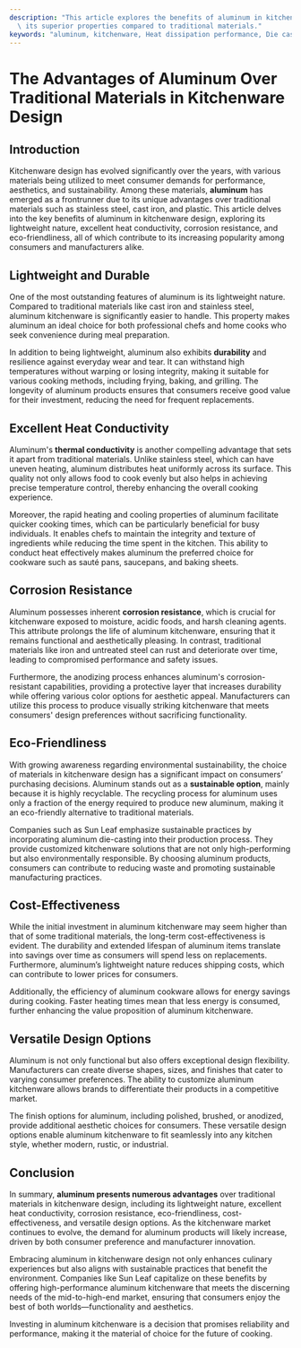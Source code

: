 ```yaml
---
description: "This article explores the benefits of aluminum in kitchenware design, highlighting\
  \ its superior properties compared to traditional materials."
keywords: "aluminum, kitchenware, Heat dissipation performance, Die casting process"
---
```

# The Advantages of Aluminum Over Traditional Materials in Kitchenware Design

## Introduction

Kitchenware design has evolved significantly over the years, with various materials being utilized to meet consumer demands for performance, aesthetics, and sustainability. Among these materials, **aluminum** has emerged as a frontrunner due to its unique advantages over traditional materials such as stainless steel, cast iron, and plastic. This article delves into the key benefits of aluminum in kitchenware design, exploring its lightweight nature, excellent heat conductivity, corrosion resistance, and eco-friendliness, all of which contribute to its increasing popularity among consumers and manufacturers alike.

## Lightweight and Durable

One of the most outstanding features of aluminum is its lightweight nature. Compared to traditional materials like cast iron and stainless steel, aluminum kitchenware is significantly easier to handle. This property makes aluminum an ideal choice for both professional chefs and home cooks who seek convenience during meal preparation. 

In addition to being lightweight, aluminum also exhibits **durability** and resilience against everyday wear and tear. It can withstand high temperatures without warping or losing integrity, making it suitable for various cooking methods, including frying, baking, and grilling. The longevity of aluminum products ensures that consumers receive good value for their investment, reducing the need for frequent replacements.

## Excellent Heat Conductivity

Aluminum's **thermal conductivity** is another compelling advantage that sets it apart from traditional materials. Unlike stainless steel, which can have uneven heating, aluminum distributes heat uniformly across its surface. This quality not only allows food to cook evenly but also helps in achieving precise temperature control, thereby enhancing the overall cooking experience. 

Moreover, the rapid heating and cooling properties of aluminum facilitate quicker cooking times, which can be particularly beneficial for busy individuals. It enables chefs to maintain the integrity and texture of ingredients while reducing the time spent in the kitchen. This ability to conduct heat effectively makes aluminum the preferred choice for cookware such as sauté pans, saucepans, and baking sheets.

## Corrosion Resistance

Aluminum possesses inherent **corrosion resistance**, which is crucial for kitchenware exposed to moisture, acidic foods, and harsh cleaning agents. This attribute prolongs the life of aluminum kitchenware, ensuring that it remains functional and aesthetically pleasing. In contrast, traditional materials like iron and untreated steel can rust and deteriorate over time, leading to compromised performance and safety issues.

Furthermore, the anodizing process enhances aluminum's corrosion-resistant capabilities, providing a protective layer that increases durability while offering various color options for aesthetic appeal. Manufacturers can utilize this process to produce visually striking kitchenware that meets consumers' design preferences without sacrificing functionality.

## Eco-Friendliness

With growing awareness regarding environmental sustainability, the choice of materials in kitchenware design has a significant impact on consumers’ purchasing decisions. Aluminum stands out as a **sustainable option**, mainly because it is highly recyclable. The recycling process for aluminum uses only a fraction of the energy required to produce new aluminum, making it an eco-friendly alternative to traditional materials.

Companies such as Sun Leaf emphasize sustainable practices by incorporating aluminum die-casting into their production process. They provide customized kitchenware solutions that are not only high-performing but also environmentally responsible. By choosing aluminum products, consumers can contribute to reducing waste and promoting sustainable manufacturing practices.

## Cost-Effectiveness

While the initial investment in aluminum kitchenware may seem higher than that of some traditional materials, the long-term cost-effectiveness is evident. The durability and extended lifespan of aluminum items translate into savings over time as consumers will spend less on replacements. Furthermore, aluminum’s lightweight nature reduces shipping costs, which can contribute to lower prices for consumers.

Additionally, the efficiency of aluminum cookware allows for energy savings during cooking. Faster heating times mean that less energy is consumed, further enhancing the value proposition of aluminum kitchenware.

## Versatile Design Options

Aluminum is not only functional but also offers exceptional design flexibility. Manufacturers can create diverse shapes, sizes, and finishes that cater to varying consumer preferences. The ability to customize aluminum kitchenware allows brands to differentiate their products in a competitive market.

The finish options for aluminum, including polished, brushed, or anodized, provide additional aesthetic choices for consumers. These versatile design options enable aluminum kitchenware to fit seamlessly into any kitchen style, whether modern, rustic, or industrial.

## Conclusion

In summary, **aluminum presents numerous advantages** over traditional materials in kitchenware design, including its lightweight nature, excellent heat conductivity, corrosion resistance, eco-friendliness, cost-effectiveness, and versatile design options. As the kitchenware market continues to evolve, the demand for aluminum products will likely increase, driven by both consumer preference and manufacturer innovation.

Embracing aluminum in kitchenware design not only enhances culinary experiences but also aligns with sustainable practices that benefit the environment. Companies like Sun Leaf capitalize on these benefits by offering high-performance aluminum kitchenware that meets the discerning needs of the mid-to-high-end market, ensuring that consumers enjoy the best of both worlds—functionality and aesthetics. 

Investing in aluminum kitchenware is a decision that promises reliability and performance, making it the material of choice for the future of cooking.
